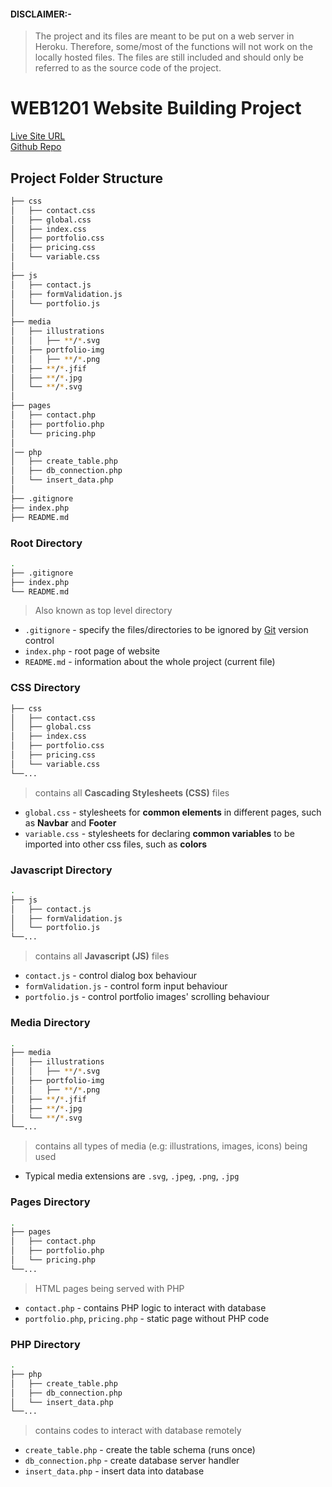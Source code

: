#### DISCLAIMER:-

> The project and its files are meant to be put on a web server in Heroku. Therefore, some/most of the functions will not work on the locally hosted files. The files are still included and should only be referred to as the source code of the project.


# WEB1201 Website Building Project

[Live Site URL](https://web1201-composey.herokuapp.com)  
[Github Repo](https://github.com/wilsonteh/web1201-composey_website-design-service)

## Project Folder Structure
```bash
├── css
│   ├── contact.css
│   ├── global.css
│   ├── index.css
│   ├── portfolio.css
│   ├── pricing.css
│   └── variable.css 
│
├── js
│   ├── contact.js
│   ├── formValidation.js
│   └── portfolio.js
│
├── media
│   ├── illustrations
│   │   ├── **/*.svg
│   ├── portfolio-img
│   │   ├── **/*.png
│   ├── **/*.jfif
│   ├── **/*.jpg
│   └── **/*.svg
│
├── pages
│   ├── contact.php
│   ├── portfolio.php
│   └── pricing.php
│
│── php
│   ├── create_table.php
│   ├── db_connection.php
│   └── insert_data.php
│
├── .gitignore
├── index.php
├── README.md
```

### Root Directory
```bash  
.
├── .gitignore
├── index.php
└── README.md
```
> Also known as top level directory
- `.gitignore` - specify the files/directories to be ignored by [Git](https://git-scm.com) version control
- `index.php` - root page of website 
- `README.md` - information about the whole project (current file)

### CSS Directory
```bash  
├── css
│   ├── contact.css
│   ├── global.css
│   ├── index.css
│   ├── portfolio.css
│   ├── pricing.css
│   └── variable.css 
└──...
```
> contains all **Cascading Stylesheets (CSS)** files 
- `global.css` - stylesheets for **common elements** in different pages, such as **Navbar** and **Footer**
- `variable.css` - stylesheets for declaring **common variables** to be imported into other css files, such as **colors**  

### Javascript Directory
```bash  
.
├── js
│   ├── contact.js
│   ├── formValidation.js
│   └── portfolio.js
└──...
```
> contains all **Javascript (JS)** files
- `contact.js` - control dialog box behaviour 
- `formValidation.js` - control form input behaviour
- `portfolio.js` - control portfolio images' scrolling behaviour

### Media Directory
```bash  
.
├── media
│   ├── illustrations
│   │   ├── **/*.svg
│   ├── portfolio-img
│   │   ├── **/*.png
│   ├── **/*.jfif
│   ├── **/*.jpg
│   └── **/*.svg
└──...
```
> contains all types of media (e.g: illustrations, images, icons) being used
- Typical media extensions are `.svg`, `.jpeg`, `.png`, `.jpg`

### Pages Directory
```bash  
.
├── pages
│   ├── contact.php
│   ├── portfolio.php
│   └── pricing.php
└──...
```
> HTML pages being served with PHP
- `contact.php` - contains PHP logic to interact with database
- `portfolio.php`, `pricing.php` - static page without PHP code

### PHP Directory
```bash  
.
├── php
│   ├── create_table.php
│   ├── db_connection.php
│   └── insert_data.php
└──...
```
> contains codes to interact with database remotely
- `create_table.php` - create the table schema (runs once)
- `db_connection.php` - create database server handler
- `insert_data.php` - insert data into database

